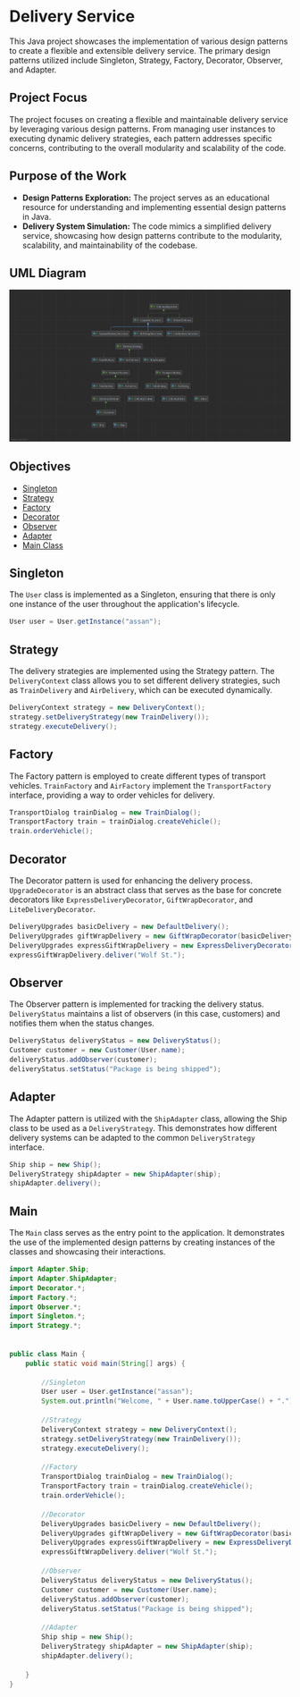 # Delivery Service

This Java project showcases the implementation of various design patterns to create a flexible and extensible delivery service. The primary design patterns utilized include Singleton, Strategy, Factory, Decorator, Observer, and Adapter.

## Project Focus

The project focuses on creating a flexible and maintainable delivery service by leveraging various design patterns. From managing user instances to executing dynamic delivery strategies, each pattern addresses specific concerns, contributing to the overall modularity and scalability of the code.

## Purpose of the Work
* __Design Patterns Exploration:__ The project serves as an educational resource for understanding and implementing essential design patterns in Java.
* __Delivery System Simulation:__ The code mimics a simplified delivery service, showcasing how design patterns contribute to the modularity, scalability, and maintainability of the codebase.

## UML Diagram

![UML](UML.png)

## Objectives

* [Singleton](#Singleton)
* [Strategy](#Strategy)
* [Factory](#Factory)
* [Decorator](#Decorator)
* [Observer](#Observer)
* [Adapter](#Adapter)
* [Main Class](#Main)

## Singleton

The `User` class is implemented as a Singleton, ensuring that there is only one instance of the user throughout the application's lifecycle.

```java
User user = User.getInstance("assan");
```

## Strategy

The delivery strategies are implemented using the Strategy pattern. The `DeliveryContext` class allows you to set different delivery strategies, such as `TrainDelivery` and `AirDelivery`, which can be executed dynamically.

```java
DeliveryContext strategy = new DeliveryContext();
strategy.setDeliveryStrategy(new TrainDelivery());
strategy.executeDelivery();
```

## Factory

The Factory pattern is employed to create different types of transport vehicles. `TrainFactory` and `AirFactory` implement the `TransportFactory` interface, providing a way to order vehicles for delivery.

```java
TransportDialog trainDialog = new TrainDialog();
TransportFactory train = trainDialog.createVehicle();
train.orderVehicle();
```

## Decorator

The Decorator pattern is used for enhancing the delivery process. `UpgradeDecorator` is an abstract class that serves as the base for concrete decorators like `ExpressDeliveryDecorator`, `GiftWrapDecorator`, and `LiteDeliveryDecorator`.

```java
DeliveryUpgrades basicDelivery = new DefaultDelivery();
DeliveryUpgrades giftWrapDelivery = new GiftWrapDecorator(basicDelivery);
DeliveryUpgrades expressGiftWrapDelivery = new ExpressDeliveryDecorator(giftWrapDelivery);
expressGiftWrapDelivery.deliver("Wolf St.");
```

## Observer

The Observer pattern is implemented for tracking the delivery status. `DeliveryStatus` maintains a list of observers (in this case, customers) and notifies them when the status changes.

```java
DeliveryStatus deliveryStatus = new DeliveryStatus();
Customer customer = new Customer(User.name);
deliveryStatus.addObserver(customer);
deliveryStatus.setStatus("Package is being shipped");
```

## Adapter

The Adapter pattern is utilized with the `ShipAdapter` class, allowing the Ship class to be used as a `DeliveryStrategy`. This demonstrates how different delivery systems can be adapted to the common `DeliveryStrategy` interface.

```java
Ship ship = new Ship();
DeliveryStrategy shipAdapter = new ShipAdapter(ship);
shipAdapter.delivery();
```

## Main

The `Main` class serves as the entry point to the application. It demonstrates the use of the implemented design patterns by creating instances of the classes and showcasing their interactions.

```java
import Adapter.Ship;
import Adapter.ShipAdapter;
import Decorator.*;
import Factory.*;
import Observer.*;
import Singleton.*;
import Strategy.*;


public class Main {
    public static void main(String[] args) {

        //Singleton
        User user = User.getInstance("assan");
        System.out.println("Welcome, " + User.name.toUpperCase() + ".");

        //Strategy
        DeliveryContext strategy = new DeliveryContext();
        strategy.setDeliveryStrategy(new TrainDelivery());
        strategy.executeDelivery();

        //Factory
        TransportDialog trainDialog = new TrainDialog();
        TransportFactory train = trainDialog.createVehicle();
        train.orderVehicle();

        //Decorator
        DeliveryUpgrades basicDelivery = new DefaultDelivery();
        DeliveryUpgrades giftWrapDelivery = new GiftWrapDecorator(basicDelivery);
        DeliveryUpgrades expressGiftWrapDelivery = new ExpressDeliveryDecorator(giftWrapDelivery);
        expressGiftWrapDelivery.deliver("Wolf St.");

        //Observer
        DeliveryStatus deliveryStatus = new DeliveryStatus();
        Customer customer = new Customer(User.name);
        deliveryStatus.addObserver(customer);
        deliveryStatus.setStatus("Package is being shipped");

        //Adapter
        Ship ship = new Ship();
        DeliveryStrategy shipAdapter = new ShipAdapter(ship);
        shipAdapter.delivery();

    }
}
```
